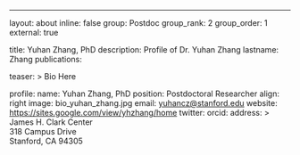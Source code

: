 ---
layout: about
inline: false
group: Postdoc
group_rank: 2
group_order: 1
external: true


title: Yuhan Zhang, PhD
description: Profile of Dr. Yuhan Zhang
lastname: Zhang
publications: 

teaser: >
    Bio Here


profile:
    name: Yuhan Zhang, PhD
    position: Postdoctoral Researcher
    align: right
    image: bio_yuhan_zhang.jpg
    email: yuhancz@stanford.edu
    website: https://sites.google.com/view/yhzhang/home
    twitter: 
    orcid: 
    address: >
        James H. Clark Center<br />
        318 Campus Drive <br />
        Stanford, CA 94305

